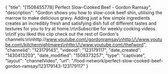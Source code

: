 {
    "title": "[1508455778] Perfect Slow-Cooked Beef - Gordon Ramsay",
    "description": "Gordon shows you how to slow-cook beef shin, utilising the marrow to make delicious gravy. Adding just a few simple ingredients creates an incredibly fresh and satisfying dish full of different tastes and textures for you to try at home.\n\nSubscribe for weekly cooking videos. \n\nIf you liked this clip check out the rest of Gordon's channels:\n\nhttp:\/\/www.youtube.com\/gordonramsay\nhttp:\/\/www.youtube.com\/kitchennightmares\nhttp:\/\/www.youtube.com\/thefword",
    "channelid": "123179143",
    "videoid": "123179117",
    "date_created": "1430413203",
    "date_modified": "1508373257",
    "type": "captivate",
    "layout": "channelVideo",
    "url": "\/food-network\/perfect-slow-cooked-beef-gordon-ramsay\/123179143-123179117"
}